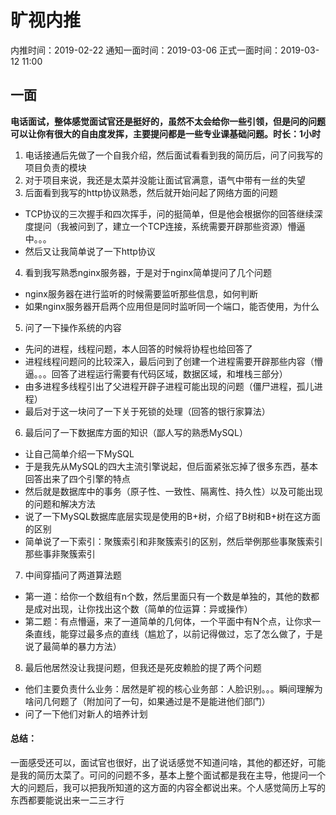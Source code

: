 # 旷视内推
内推时间：2019-02-22
通知一面时间：2019-03-06
正式一面时间：2019-03-12 11:00

## 一面
**电话面试，整体感觉面试官还是挺好的，虽然不太会给你一些引领，但是问的问题可以让你有很大的自由度发挥，主要提问都是一些专业课基础问题。时长：1小时**

1. 电话接通后先做了一个自我介绍，然后面试看看到我的简历后，问了问我写的项目负责的模块
2. 对于项目来说，我还是太菜并没能让面试官满意，语气中带有一丝的失望
3. 后面看到我写的http协议熟悉，然后就开始问起了网络方面的问题
  * TCP协议的三次握手和四次挥手，问的挺简单，但是他会根据你的回答继续深度提问（我被问到了，建立一个TCP连接，系统需要开辟那些资源）懵逼中。。。
  * 然后又让我简单说了一下http协议
4. 看到我写熟悉nginx服务器，于是对于nginx简单提问了几个问题  
  * nginx服务器在进行监听的时候需要监听那些信息，如何判断
  * 如果nginx服务器开启两个应用但是同时监听同一个端口，能否使用，为什么
5. 问了一下操作系统的内容
  * 先问的进程，线程问题，本人回答的时候将协程也给回答了
  * 进程线程问题问的比较深入，最后问到了创建一个进程需要开辟那些内容（懵逼。。。回答了进程运行需要有代码区域，数据区域，和堆栈三部分）
  * 由多进程多线程引出了父进程开辟子进程可能出现的问题（僵尸进程，孤儿进程）
  * 最后对于这一块问了一下关于死锁的处理（回答的银行家算法）
6. 最后问了一下数据库方面的知识（鄙人写的熟悉MySQL）
  * 让自己简单介绍一下MySQL
  * 于是我先从MySQL的四大主流引擎说起，但后面紧张忘掉了很多东西，基本回答出来了四个引擎的特点
  * 然后就是数据库中的事务（原子性、一致性、隔离性、持久性）以及可能出现的问题和解决方法
  * 说了一下MySQL数据库底层实现是使用的B+树，介绍了B树和B+树在这方面的区别
  * 简单说了一下索引：聚簇索引和非聚簇索引的区别，然后举例那些事聚簇索引那些事非聚簇索引
7. 中间穿插问了两道算法题
  * 第一道：给你一个数组有n个数，然后里面只有一个数是单独的，其他的数都是成对出现，让你找出这个数（简单的位运算：异或操作）
  * 第二题：有点懵逼，来了一道简单的几何体，一个平面中有N个点，让你求一条直线，能穿过最多点的直线（尴尬了，以前记得做过，忘了怎么做了，于是说了最简单的暴力方法）
8. 最后他居然没让我提问题，但我还是死皮赖脸的提了两个问题
  * 他们主要负责什么业务：居然是旷视的核心业务部：人脸识别。。。瞬间理解为啥问几何题了（附加问了一句，如果通过是不是能进他们部门）
  * 问了一下他们对新人的培养计划

#### 总结：
一面感受还可以，面试官也很好，出了说话感觉不知道问啥，其他的都还好，可能是我的简历太菜了。可问的问题不多，基本上整个面试都是我在主导，他提问一个大的问题后，我可以把我所知道的这方面的内容全都说出来。个人感觉简历上写的东西都要能说出来一二三才行

